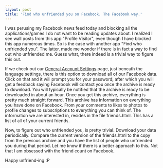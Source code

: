```yaml
---
layout: post
title: 'Find who unfriended you on Facebook. The Facebook way.'
---
```


I was perusing my Facebook news feed today and blocking all the applications/games I do not want to be reading updates about. I realized I see wall posts from this app "Profile Visitor", even though I have blocked this app numerous times. So is the case with another app "Find who unfriended you". The latter, made me wonder if there is in fact a way to find out who unfriended me. Guess what, there indeed is a trivial way to figure this out.

If we check out our <a href="https://www.facebook.com/settings?tab=account" target="_blank">General Account Settings</a> page, just beneath the language settings, there is this option to download all of our Facebook data. Click on that and it will prompt you for your password, after which you will get a feedback saying Facebook will contact you once the archive is ready to download. You will typically be notified that the archive is ready to be downloaded in about an hour. Once you get this archive, everything is pretty much straight forward. This archive has information on everything you have done on Facebook. From your comments to likes to photos to profile changes to subscriptions to everything you can think of. The information we are interested in, resides in the file friends.html. This has a list of all of your current friends.

Now, to figure out who unfriended you, is pretty trivial. Download your data periodically. Compare the current version of the friends.html to the copy from the previous archive and you have the list of people who unfriended you during that period. Let me know if there is a better approach to this. Not that I am obsessed with the friend count on Facebook.

Happy unfriend-ing :P
